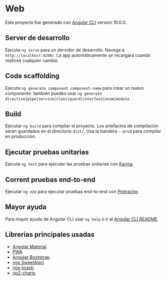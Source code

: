 # Web

Este proyecto fue generado con [Angular CLI](https://github.com/angular/angular-cli) version 10.0.0.

## Server de desarrollo

Ejecuta `ng serve` para un dervidor de desarrollo. Navega a `http://localhost:4200/`. La app automáticamente se recargara cuando realices cualquier cambio

## Code scaffolding

Ejecuta `ng generate component component-name` para crear un nuevo componente. también puedes usar `ng generate directive|pipe|service|class|guard|interface|enum|module`.

## Build

Ejecutar `ng build` para compilar el proyecto. Los artefactos de compilación serán guardados en el directorio `dist/`. Usa la bandera `--prod` para compilar en producción.

## Ejecutar pruebas unitarias

Ejecuta `ng test` para ejecutar las pruebas unitarias con [Karma](https://karma-runner.github.io).

## Corrent pruebas end-to-end

Ejecutar `ng e2e` para ejecutar pruebas end-to-end con [Protractor](http://www.protractortest.org/).

## Mayor ayuda

Para mayor ayuda de Angular CLI usar `ng help` o ir al [Angular CLI README](https://github.com/angular/angular-cli/blob/master/README.md).

## Librerias principales usadas
* [Angular Material](https://material.angular.io/).
* [PWA](https://angular.io/guide/service-worker-intro).
* [Angular Bootstrap](https://ng-bootstrap.github.io/#/home).
* [ngx SweetAlert](https://github.com/sweetalert2/ngx-sweetalert2).
* [ngx-toastr](https://www.npmjs.com/package/ngx-toastr).
* [ng2-charts](https://valor-software.com/ng2-charts/#/GeneralInfo).
